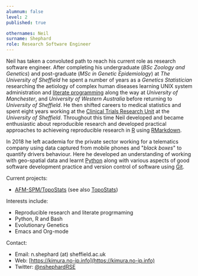 ```yaml
---
alumnum: false
level: 2
published: true

othernames: Neil
surname: Shephard
role: Research Software Engineer
---
```


Neil has taken a convoluted path to reach his current role as research software engineer. After completing his
undergraduate (_BSc Zoology and Genetics_) and post-graduate (_MSc in Genetic Epidemiology_) at _The University
of Sheffield_ he spent a number of years as a _Genetics Statistician_ researching the aetiology of complex human
diseases learning UNIX system administration and [literate programming](https://en.wikipedia.org/wiki/Literate_programming)
along the way at _University of Manchester_, and _University of Western Australia_ before returning to _University
of Sheffield_. He then shifted careers to medical statistics and spent eight years working at the
[Clinical Trials Research Unit](https://www.sheffield.ac.uk/scharr/research/centres/ctru) at the _University
of Sheffield_. Throughout this time Neil developed and became enthusiastic about reproducible research and
 developed practical approaches to achieveing reproducible research in [R](https://www.r-project.org) using
 [RMarkdown](https://rmarkdown.rstudio.com).

In 2018 he left academia for the private sector working for a telematics company using data captured from
mobile phones and "_black boxes_" to quantify drivers behaviour. Here he developed an understanding of working
with geo-spatial data and learnt [Python](https://www.python.org) along with various aspects of good software
development practice and version control of software using [Git](https://git-scm.com).

Current projects:

* [AFM-SPM/TopoStats](https://github.com/AFM-SPM/TopoStats) (see also [TopoStats](https://pyne-lab.uk/topostats))

Interests include:

* Reproducible research and literate progrmaming
* Python, R and Bash
* Evolutionary Genetics
* Emacs and Org-mode

Contact:

* Email: n.shephard (at) sheffield.ac.uk
* Web: [https://kimura.no-ip.info](https://kimura.no-ip.info)
* Twitter: [@nshephardRSE](https://twitter.com/nshephardRSE)
